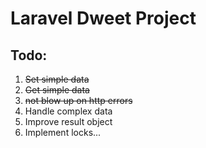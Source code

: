 # Laravel Dweet Project


## Todo:
1) ~~Set simple data~~
2) ~~Get simple data~~
3) ~~not blow up on http errors~~
4) Handle complex data
5) Improve result object
6) Implement locks...  
